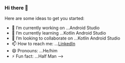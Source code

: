 ### Hi there 👋


Here are some ideas to get you started:

- 🔭 I’m currently working on ...Android Studio
- 🌱 I’m currently learning ...Kotlin Android Studio
- 👯 I’m looking to collaborate on ...Kotlin Android Studio
- 📫 How to reach me: ...[LinkedIn](https://www.linkedin.com/in/aprymadonasihaloho/)
- 😄 Pronouns: ...He/him
- ⚡ Fun fact: ...Half Man
-->
